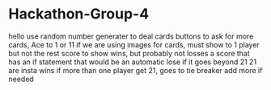 # Hackathon-Group-4
hello
use random number generater to deal cards
buttons to ask for more cards, Ace to 1 or 11
if we are using images for cards, must show to 1 player but not the rest
score to show wins, but probably not losses
a score that has an if statement that would be an automatic lose if it goes beyond 21
21 are insta wins
if more than one player get 21, goes to tie breaker
add more if needed